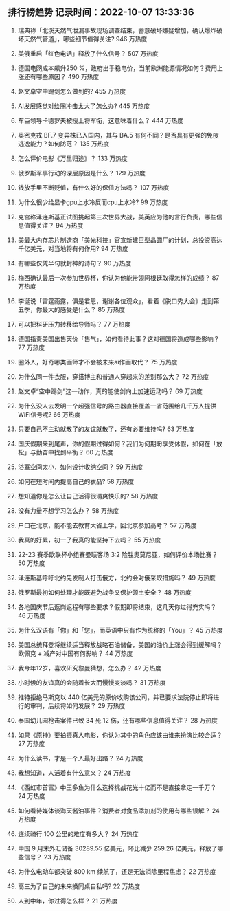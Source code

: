 
## 排行榜趋势 记录时间：2022-10-07 13:33:36
  
  1. 瑞典称「北溪天然气泄漏事故现场调查结束，蓄意破坏嫌疑增加，确认爆炸破坏天然气管道」，哪些细节值得关注? 946 万热度
    
  2. 美俄重启「红色电话」释放了什么信号？ 507 万热度
    
  3. 德国电网成本飙升250 %，政府出手稳电价，当前欧洲能源情况如何？费用上涨还有哪些原因？ 490 万热度
    
  4. 赵文卓空中踢剑怎么做到的? 455 万热度
    
  5. AI发展感觉对绘圈冲击太大了怎么办? 445 万热度
    
  6. 车臣领导卡德罗夫被授上将军衔，这意味着什么？ 444 万热度
    
  7. 奥密克戎 BF.7 变异株已入国内，其与 BA.5 有何不同？是否具有更强的免疫逃逸能力？如何防范？ 135 万热度
    
  8. 怎么评价电影《万里归途》？ 133 万热度
    
  9. 俄罗斯军事行动的深层原因是什么？ 129 万热度
    
  10. 钱放手里不断贬值，有什么好的保值方法吗？ 107 万热度
    
  11. 为什么很少给显卡gpu上水冷反而cpu上水冷? 99 万热度
    
  12. 克宫称泽连斯基正试图挑起第三次世界大战，美英应为他的言行负责，哪些信息值得关注？ 94 万热度
    
  13. 美最大内存芯片制造商「美光科技」官宣新建巨型晶圆厂的计划，总投资高达千亿美元，对当地将有何作用? 94 万热度
    
  14. 有哪些仅凭半句就封神的诗句？ 90 万热度
    
  15. 梅西确认最后一次参加世界杯，你认为他能带领阿根廷取得怎样的成绩？ 87 万热度
    
  16. 李诞说「雷霆雨露，俱是君恩，谢谢各位观众」，看着《脱口秀大会》走到第五季，你最大的感受是什么？ 85 万热度
    
  17. 可以把科研压力转移给导师吗？ 77 万热度
    
  18. 德国指责美国出售天价「售气」，如何看待此事？这对德国将造成哪些影响？ 77 万热度
    
  19. 圈外人，好奇哪类画师才不会被未来ai作画取代？ 75 万热度
    
  20. 为什么同一件衣服，穿搭博主和普通人穿起来的差别那么大？ 72 万热度
    
  21. 赵文卓“空中踢剑”这一动作，真的能使剑向上加速运动吗？ 69 万热度
    
  22. 为什么没人去发明一个超强信号的路由器直接覆盖一省范围给几千万人提供WiFi信号呢? 66 万热度
    
  23. 只要自己不主动就散了的友谊就散了，还有必要维持吗? 63 万热度
    
  24. 国庆假期来到尾声，你的假期过得如何？我们为何期盼享受休假，如何在「放松」与勤奋中找到平衡？ 60 万热度
    
  25. 浴室空间太小，如何设计收纳空间？ 59 万热度
    
  26. 如何在短时间内提高自己的衣品? 58 万热度
    
  27. 想知道你是怎么让自己活得很清爽快乐的? 58 万热度
    
  28. 没有力量不想学习怎么办？ 58 万热度
    
  29. 户口在北京，能不能去教育大省上学，回北京参加高考？ 57 万热度
    
  30. 我真的好累，初一了我真的能坚持下去吗？ 55 万热度
    
  31. 22-23 赛季欧联杯小组赛曼联客场 3:2 险胜奥莫尼亚，如何评价本场比赛？ 50 万热度
    
  32. 泽连斯基呼吁北约先发制人打击俄方，北约会对俄采取措施吗？ 49 万热度
    
  33. 俄罗斯最初如何处理才能既避免战争又保护领土安全？ 48 万热度
    
  34. 各地国庆节后返岗返程有哪些要求？假期即将结束，这几天你过得充实吗？ 46 万热度
    
  35. 为什么汉语有「你」和「您」，而英语中只有作为统称的「You」？ 45 万热度
    
  36. 美国总统拜登将继续适当释放战略石油储备，美国的油价上涨会得到缓解吗？欧佩克 + 减产对中国有何影响？ 44 万热度
    
  37. 我今年12岁，喜欢研究黎曼猜想，怎么办？ 42 万热度
    
  38. 小时候的友谊真的会随着长大而慢慢变淡吗？ 31 万热度
    
  39. 推特拒绝马斯克以 440 亿美元的原价收购该公司，并已要求法院停止即将进行的审判，后续将如何发展？ 29 万热度
    
  40. 泰国幼儿园枪击案件已致 34 死 12 伤，还有哪些信息值得关注？ 28 万热度
    
  41. 如果《原神》要拍摄真人电影，你认为其中的角色应该由谁来扮演比较合适？ 27 万热度
    
  42. 为什么读书，才是一个人最好出路？ 24 万热度
    
  43. 我想知道，人活着有什么意义？ 24 万热度
    
  44. 《西虹市首富》中王多鱼为什么选择挑战花光十亿而不是直接拿走一千万？ 24 万热度
    
  45. 如何看待媒体谈海天酱油事件？消费者对食品添加剂的使用有哪些误解？ 24 万热度
    
  46. 连续骑行 100 公里的难度有多大？ 24 万热度
    
  47. 中国 9 月末外汇储备 30289.55 亿美元，环比减少 259.26 亿美元，释放了哪些信号？ 23 万热度
    
  48. 为什么电动车都突破 800 km 续航了，还是无法消除里程焦虑？ 22 万热度
    
  49. 高三为了自己的未来换同桌自私吗? 22 万热度
    
  50. 人到中年，你过得怎么样？ 21 万热度
    